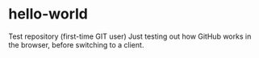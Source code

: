 # hello-world
Test repository (first-time GIT user)
Just testing out how GitHub works in the browser, before switching to a client.
